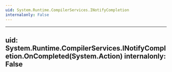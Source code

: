 ```yaml
---
uid: System.Runtime.CompilerServices.INotifyCompletion
internalonly: False
---
```


---
uid: System.Runtime.CompilerServices.INotifyCompletion.OnCompleted(System.Action)
internalonly: False
---
